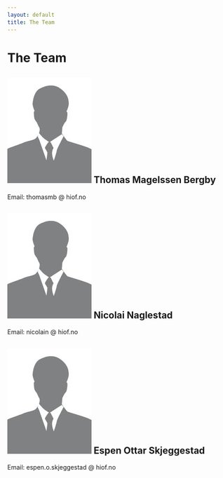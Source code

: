 ```yaml
---
layout: default
title: The Team
---
```


The Team
====================

![Thomas Magelssen Bergby](/images/noprofile.jpg)
Thomas Magelssen Bergby
---------------------
Email: thomasmb @ hiof.no


![Nicolai Naglestad](/images/noprofile.jpg)
Nicolai Naglestad
---------------------
Email: nicolain @ hiof.no


![Espen Ottar Skjeggestad](/images/noprofile.jpg)
Espen Ottar Skjeggestad
---------------------
Email: espen.o.skjeggestad @ hiof.no
